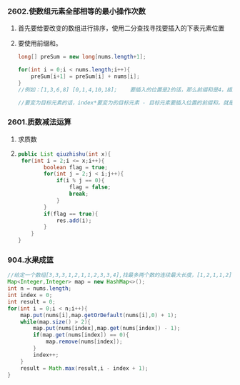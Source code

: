 ### 2602.使数组元素全部相等的最小操作次数

1. 首先要给要改变的数组进行排序，使用二分查找寻找要插入的下表元素位置

2. 要使用前缀和。

   ```java
   long[] preSum = new long[nums.length+1];
   
   for(int i = 0;i < nums.length;i++){
       preSum[i+1] = preSum[i] + nums[i];
   }
   //例如：[1,3,6,8] [0,1,4,10,18];	要插入的位置是2的话，那么前缀和是4，插入位置后面的总和是preNum[preNum.length-1] -preSum[2];
   
   //要变为目标元素的话，index*要变为的目标元素 - 目标元素要插入位置的前缀和。就是总共的次数。
   
   ```

### 2601.质数减法运算

1. 求质数

2. ```java
   public List qiuzhishu(int x){
   	for(int i = 2;i <= x;i++){
           boolean flag = true;
           for(int j = 2;j < i;j++){
               if(i % j == 0){
                   flag = false;
                   break;
               }
           }
           if(flag == true){
               res.add(i);
           }
       }
   }
   ```


### 904.水果成篮

```java
//给定一个数组[3,3,3,1,2,1,1,2,3,3,4],找最多两个数的连续最大长度，[1,2,1,1,2],最大为5；
Map<Integer,Integer> map = new HashMap<>();
int n = nums.length;
int index = 0;
int result = 0;
for(int i = 0;i < n;i++){
    map.put(nums[i],map.getOrDefault(nums[i],0) + 1);
    while(map.size() > 2){
        map.put(nums[index],map.get(nums[index]) - 1);
        if(map.get(nums[index]) == 0){
            map.remove(nums[index]);
        }
        index++;
    }
    result = Math.max(result,i - index + 1);
}
```

